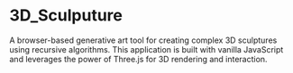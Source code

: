 # 3D_Sculputure
A browser-based generative art tool for creating complex 3D sculptures using recursive algorithms. This application is built with vanilla JavaScript and leverages the power of Three.js for 3D rendering and interaction.
